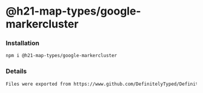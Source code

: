 # @h21-map-types/google-markercluster

### Installation
```bash
npm i @h21-map-types/google-markercluster
```
### Details
```bash
Files were exported from https://www.github.com/DefinitelyTyped/DefinitelyTyped
```

